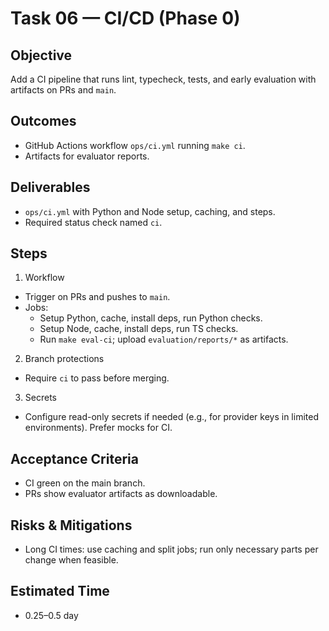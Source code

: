 # Task 06 — CI/CD (Phase 0)

## Objective

Add a CI pipeline that runs lint, typecheck, tests, and early evaluation with artifacts on PRs and `main`.

## Outcomes

- GitHub Actions workflow `ops/ci.yml` running `make ci`.
- Artifacts for evaluator reports.

## Deliverables

- `ops/ci.yml` with Python and Node setup, caching, and steps.
- Required status check named `ci`.

## Steps

1. Workflow

- Trigger on PRs and pushes to `main`.
- Jobs:
  - Setup Python, cache, install deps, run Python checks.
  - Setup Node, cache, install deps, run TS checks.
  - Run `make eval-ci`; upload `evaluation/reports/*` as artifacts.

2. Branch protections

- Require `ci` to pass before merging.

3. Secrets

- Configure read-only secrets if needed (e.g., for provider keys in limited environments). Prefer mocks for CI.

## Acceptance Criteria

- CI green on the main branch.
- PRs show evaluator artifacts as downloadable.

## Risks & Mitigations

- Long CI times: use caching and split jobs; run only necessary parts per change when feasible.

## Estimated Time

- 0.25–0.5 day

